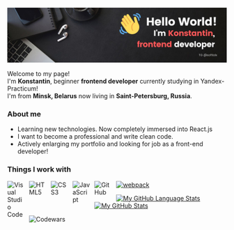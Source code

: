 ![Alt text](./hello-world.jpg/?raw=true "Title")

<p>Welcome to my page! </br> I'm <b>Konstantin</b>, beginner <b>frontend developer</b> currently studying in Yandex-Practicum! </br> I'm from <b> Minsk, Belarus</b> now living in <b>Saint-Petersburg, Russia</b>. </p>

<h3>About me</h3>

- Learning new technologies. Now completely immersed into React.js
- I want to become a professional and write clean code.
- Actively enlarging my portfolio and looking for job as a front-end developer!


<h3>Things I work with</h3>

<p>
<a href="https://webpack.js.org/" target="_blank"> <img src="https://www.vectorlogo.zone/logos/js_webpack/js_webpack-icon.svg" alt="webpack" width="40" height="40" style="padding-right:10px;"/> </a>
  <img align="left" alt="Visual Studio Code" width="40px" src="https://cdn.jsdelivr.net/gh/devicons/devicon/icons/vscode/vscode-original.svg" style="padding-right:10px;" />
  <img align="left" alt="HTML5" width="40px" src="https://cdn.jsdelivr.net/gh/devicons/devicon/icons/html5/html5-original.svg" style="padding-right:10px;" />
  <img align="left" alt="CSS3" width="40px" src="https://cdn.jsdelivr.net/gh/devicons/devicon/icons/css3/css3-original.svg" style="padding-right:10px;" />
  <img align="left" alt="JavaScript" width="40px" src="https://cdn.jsdelivr.net/gh/devicons/devicon/icons/javascript/javascript-original.svg" style="padding-right:10px;" />
  <img align="left" alt="GitHub" width="40px" src="https://user-images.githubusercontent.com/3369400/139447912-e0f43f33-6d9f-45f8-be46-2df5bbc91289.png" style="padding-right:10px;" />
 
 
</p>


 [![My GitHub Language Stats](https://github-readme-stats.vercel.app/api/top-langs/?username=softlolx&langs_count=5&theme=tokyonight)]() [![My GitHub Stats](https://github-readme-stats.vercel.app/api/?username=softlolx&count_private=true&theme=tokyonight&showicons=true)]()
 
 ![Codewars](https://github.r2v.ch/codewars?user=softlolx&theme=dark)
